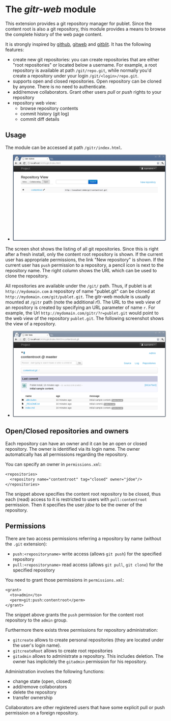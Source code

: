 # The _gitr-web_ module

This extension provides a git repository manager for publet. Since the content
root is also a git repository, this module provides a means to browse the
complete history of the web page content.

It is strongly inspired by [github](https://github.com),
[gitweb](https://git.wiki.kernel.org/index.php/Gitweb) and
[gitblit](http://gitblit.com/). It has the following features:

* create new git repositories: you can create repositories that are either
  "root repositories" or located below a username. For example, a root
  repository is available at path `/git/repo.git`, while normally you'd create
  a repository under your login `/git/<login>/repo.git`.
* supports open and closed repositories. Open repository can be cloned by
  anyone. There is no need to authenticate.
* add/remove collaborators. Grant other users _pull_ or _push_ rights to your
  repository
* repository web view:
    * browse repository contents
    * commit history (git log)
    * commit diff details


## Usage

The module can be accessed at path `/gitr/index.html`.

<ul class="thumbnails">
<li class="span4"><a href="gitr-shot1.html"><img src="gitr-shot1.png" alt="gitr index page"></a></li>
</ul>

The screen shot shows the listing of all git repositories. Since this is right
after a fresh install, only the content root repository is shown. If the
current user has appropriate permissions, the link "New repository" is shown.
If the current user has `push` permission to a repository, a pencil icon is
next to the repository name. The right column shows the URL which can be used
to clone the repository.

All repositories are available under the `/git/` path. Thus, if publet is at
`http://mydomain.com` a repository of name "publet.git" can be cloned at
`http://mydomain.com/git/publet.git`. The gitr-web module is usually mounted
at `/gitr` path (note the additional _r_!). The URL to the web view of an
repository is created by specifying an URL parameter of name `r`. For example,
the Url `http://mydomain.com/gitr/?r=publet.git` would point to the web view
of the repository `publet.git`. The following screenshot shows the view of
a repository.

<ul class="thumbnails">
<li class="span4"><a href="gitr-shot2.html"><img src="gitr-shot2.png" alt="gitr repository view"></a></li>
</ul>

## Open/Closed repositories and owners

Each repository can have an owner and it can be an open or closed repository.
The owner is identified via its login name. The owner automatically has all
permissions regarding the repository.

You can specify an owner in `permissions.xml`:

    <repositories>
      <repository name="contentroot" tag="closed" owner="jdoe"/>
    </repositories>

The snippet above specifies the content root repository to be closed, thus
each (read) access to it is restricted to users with `pull:contentroot`
permission. Then it specifies the user _jdoe_ to be the owner of the
repository.


## Permissions

There are two access permissions referring a repository by name (without the
`.git` extension):

* `push:<repositoryname>` write access (allows `git push`) for the specified
  repository
* `pull:<repositoryname>` read access (allows `git pull`, `git clone`) for the
  specified repository

You need to grant those permissions in `permissions.xml`:

    <grant>
      <to>admin</to>
      <perm>git:push:contentroot</perm>
    </grant>

The snippet above grants the `push` permission for the content root repository
to the `admin` group.

Furthermore there exists three permissions for repository administration:

* `gitcreate` allows to create personal repositories (they are located under
  the user's login name).
* `gitcreateRoot` allows to create root repositories
* `gitadmin` allows to administrate a repository. This includes deletion. The
  owner has implicitely the `gitadmin` permission for his repository.

Administration involves the following functions:

* change state (open, closed)
* add/remove collaborators
* delete the repository
* transfer ownership

Collaborators are other registered users that have some explicit pull or push
permission on a foreign repository.

